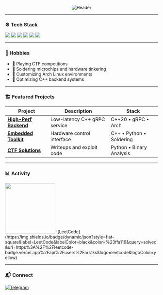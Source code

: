 <p align="center">
  <img src="https://readme-typing-svg.demolab.com?font=Fira+Code&size=26&duration=3000&pause=1000&color=38BDF8&width=435&lines=C%2B%2B+Backend+%26+DevOps+Engineer;Arch+Linux+Enthusiast;CTF+Player" alt="Header" />
</p>

---

### ⚙️ Tech Stack
![](https://img.shields.io/badge/C++-00599C?logo=c%2B%2B&logoColor=white)
![](https://img.shields.io/badge/Arch_Linux-1793D1?logo=arch-linux&logoColor=white)
![](https://img.shields.io/badge/Docker-2496ED?logo=docker&logoColor=white)
![](https://img.shields.io/badge/gRPC-4285F4?logo=google&logoColor=white)
![](https://img.shields.io/badge/Git-F05032?logo=git&logoColor=white)
![](https://img.shields.io/badge/Python-3776AB?logo=python&logoColor=white)

---

### 🧩 Hobbies
- 🔐 Playing CTF competitions
- 🔧 Soldering microchips and hardware tinkering
- 🐧 Customizing Arch Linux environments
- 🚀 Optimizing C++ backend systems

---

### 🏗️ Featured Projects
| Project | Description | Stack |
|---------|-------------|-------|
| **[High-Perf Backend](link)** | Low-latency C++ gRPC service | C++20 • gRPC • Arch |
| **[Embedded Toolkit](link)** | Hardware control interface | C++ • Python • Soldering |
| **[CTF Solutions](link)** | Writeups and exploit code | Python • Binary Analysis |

---

### 📊 Activity
<div>
  <img height="165" src="https://github-readme-stats.vercel.app/api?username=YOUR_USERNAME&show_icons=true&theme=transparent&hide_border=true&bg_color=00000000&hide_title=true" />
  ![LeetCode](https://img.shields.io/badge/dynamic/json?style=flat-square&label=LeetCode&labelColor=black&color=%23ffa116&query=solved&url=https%3A%2F%2Fleetcode-badge.vercel.app%2Fapi%2Fusers%2Fars1ks&logo=leetcode&logoColor=yellow)
</div>

---

### 📬 Connect
[![Telegram](https://img.shields.io/badge/Telegram-26A5E4?logo=telegram&logoColor=white&style=flat)](https://t.me/your_username)
